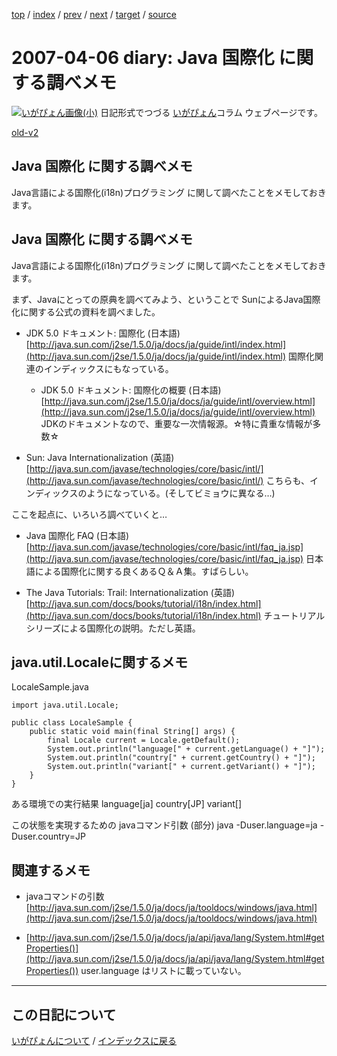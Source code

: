 [top](https://igapyon.github.io/diary/) 
 / [index](https://igapyon.github.io/diary/2007/index.html) 
 / [prev](https://igapyon.github.io/diary/2007/ig070405.html) 
 / [next](https://igapyon.github.io/diary/2007/ig070408.html) 
 / [target](https://igapyon.github.io/diary/2007/ig070406.html) 
 / [source](https://github.com/igapyon/diary/blob/gh-pages/2007/ig070406.html.src.md) 

2007-04-06 diary: Java 国際化 に関する調べメモ
=====================================================================================================
[![いがぴょん画像(小)](https://igapyon.github.io/diary/images/iga200306s.jpg "いがぴょん")](https://igapyon.github.io/diary/memo/memoigapyon.html) 日記形式でつづる [いがぴょん](https://igapyon.github.io/diary/memo/memoigapyon.html)コラム ウェブページです。

[old-v2](ig070406-orig.html)

## Java 国際化 に関する調べメモ

Java言語による国際化(i18n)プログラミング に関して調べたことをメモしておきます。


## Java 国際化 に関する調べメモ

Java言語による国際化(i18n)プログラミング に関して調べたことをメモしておきます。

まず、Javaにとっての原典を調べてみよう、ということで SunによるJava国際化に関する公式の資料を調べました。

* JDK 5.0 ドキュメント: 国際化 (日本語)
  [http://java.sun.com/j2se/1.5.0/ja/docs/ja/guide/intl/index.html](http://java.sun.com/j2se/1.5.0/ja/docs/ja/guide/intl/index.html)
  国際化関連のインディックスにもなっている。
  
  * JDK 5.0 ドキュメント: 国際化の概要 (日本語)
    [http://java.sun.com/j2se/1.5.0/ja/docs/ja/guide/intl/overview.html](http://java.sun.com/j2se/1.5.0/ja/docs/ja/guide/intl/overview.html)
    JDKのドキュメントなので、重要な一次情報源。☆特に貴重な情報が多数☆
  

  
* Sun: Java Internationalization (英語)
  [http://java.sun.com/javase/technologies/core/basic/intl/](http://java.sun.com/javase/technologies/core/basic/intl/)
  こちらも、インディックスのようになっている。(そしてビミョウに異なる…)

  
ここを起点に、いろいろ調べていくと…

* Java 国際化 FAQ (日本語)
  [http://java.sun.com/javase/technologies/core/basic/intl/faq_ja.jsp](http://java.sun.com/javase/technologies/core/basic/intl/faq_ja.jsp)
  日本語による国際化に関する良くあるＱ＆Ａ集。すばらしい。
  
* The Java Tutorials: Trail: Internationalization (英語)
  [http://java.sun.com/docs/books/tutorial/i18n/index.html](http://java.sun.com/docs/books/tutorial/i18n/index.html)
  チュートリアルシリーズによる国際化の説明。ただし英語。

## java.util.Localeに関するメモ
LocaleSample.java

      
```
import java.util.Locale;

public class LocaleSample {
    public static void main(final String[] args) {
        final Locale current = Locale.getDefault();
        System.out.println("language[" + current.getLanguage() + "]");
        System.out.println("country[" + current.getCountry() + "]");
        System.out.println("variant[" + current.getVariant() + "]");
    }
}
```

      

ある環境での実行結果
language[ja]
      country[JP]
      variant[]

この状態を実現するための javaコマンド引数 (部分)
java -Duser.language=ja -Duser.country=JP

## 関連するメモ

* javaコマンドの引数
  [http://java.sun.com/j2se/1.5.0/ja/docs/ja/tooldocs/windows/java.html](http://java.sun.com/j2se/1.5.0/ja/docs/ja/tooldocs/windows/java.html)

* [http://java.sun.com/j2se/1.5.0/ja/docs/ja/api/java/lang/System.html#getProperties()](http://java.sun.com/j2se/1.5.0/ja/docs/ja/api/java/lang/System.html#getProperties())
  user.language はリストに載っていない。

----------------------------------------------------------------------------------------------------

## この日記について
[いがぴょんについて](https://igapyon.github.io/diary/memo/memoigapyon.html) / [インデックスに戻る](https://igapyon.github.io/diary/idxall.html)

